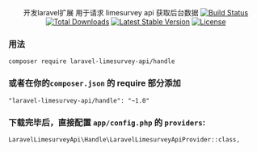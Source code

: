 <p align="center">
<span>开发laravel扩展</span>
<span>用于请求 limesurvey api 获取后台数据</span>
<a href="https://github.com/du-lei/limesurvey-api-handle"><img src="https://travis-ci.org/du-lei/limesurvey-api-handle.svg?branch=master" alt="Build Status"></a>
<a href="https://github.com/du-lei/limesurvey-api-handle"><img src="https://poser.pugx.org/laravel/framework/d/total.svg" alt="Total Downloads"></a>
<a href="https://github.com/du-lei/limesurvey-api-handle"><img src="https://poser.pugx.org/laravel/framework/v/stable.svg" alt="Latest Stable Version"></a>
<a href="https://github.com/du-lei/limesurvey-api-handle"><img src="https://poser.pugx.org/laravel/framework/license.svg" alt="License"></a>
</p>

### 用法
```
composer require laravel-limesurvey-api/handle
```
### 或者在你的```composer.json``` 的 require 部分添加
```
"laravel-limesurvey-api/handle": "~1.0"
```
### 下载完毕后，直接配置 ```app/config.php``` 的 ```providers```:
```
LaravelLimesurveyApi\Handle\LaravelLimesurveyApiProvider::class,
```
